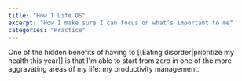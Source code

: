 ```yaml
---
title: "How I Life OS"
excerpt: "How I make sure I can focus on what's important to me"
categories: "Practice"
---
```

One of the hidden benefits of having to [[Eating disorder|prioritize my health this year]] is that I'm able to start from zero in one of the more aggravating areas of my life: my productivity management.